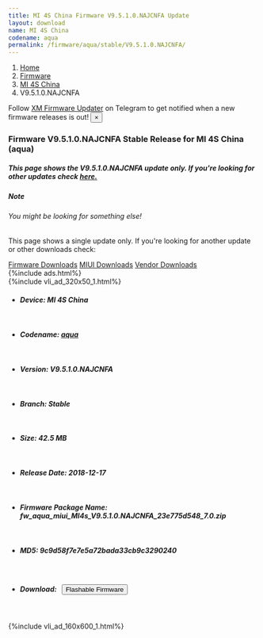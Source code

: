 ```yaml
---
title: MI 4S China Firmware V9.5.1.0.NAJCNFA Update
layout: download
name: MI 4S China
codename: aqua
permalink: /firmware/aqua/stable/V9.5.1.0.NAJCNFA/
---
```

<nav aria-label="breadcrumb">
    <ol class="breadcrumb">
        <li class="breadcrumb-item"><a href="/">Home</a></li>
        <li class="breadcrumb-item"><a href="/firmware/">Firmware</a></li>
        <li class="breadcrumb-item"><a href="/firmware/aqua/">MI 4S China</a></li>
        <li class="breadcrumb-item active" aria-current="page">V9.5.1.0.NAJCNFA</li>
    </ol>
</nav>
<div class="alert alert-primary alert-dismissible fade show" role="alert">
    Follow <a href="https://t.me/XiaomiFirmwareUpdater" class="alert-link">XM Firmware Updater</a> on Telegram to get
    notified when a new firmware releases is out!
    <button type="button" class="close" data-dismiss="alert" aria-label="Close">
        <span aria-hidden="true">&times;</span>
    </button>
</div>
<div class="col-12 mx-auto">
    <h3 class="title bg-light p-2 rounded">Firmware V9.5.1.0.NAJCNFA Stable Release for MI 4S China (aqua)</h3>
    <h5>This page shows the V9.5.1.0.NAJCNFA update only. If you're looking for other updates check
        <a href="/firmware/aqua/">here.</a></h5>
    <div class="card">
        <div class="card-body">
            <h5 class="card-title">Note</h5>
            <h6 class="card-subtitle mb-2 text-muted">You might be looking for something else!</h6>
            <p class="card-text">This page shows a single update only.
                If you're looking for another update or other downloads check:</p>
            <a href="/firmware/" class="card-link">Firmware Downloads</a>
            <a href="/miui/" class="card-link">MIUI Downloads</a>
            <a href="/vendor/" class="card-link">Vendor Downloads</a>
        </div>
    </div>
    {%include ads.html%}
    <div class="row justify-content-center">
        <div class="col-10" id="downloads">
                    <div class="card card-body">
            {%include vli_ad_320x50_1.html%}
            <ul class="list-unstyled">
                <li style="padding-bottom: 10px;">
                    <h5><b>Device: </b>MI 4S China</h5>
                </li>
                <li style="padding-bottom: 10px;">
                    <h5><b>Codename: </b> <a href="/firmware/aqua/" target="_blank">aqua</a> </h5>
                </li>
                <li style="padding-bottom: 10px;">
                    <h5><b>Version: </b>V9.5.1.0.NAJCNFA</h5>
                </li>
                <li style="padding-bottom: 10px;">
                    <h5><b>Branch: </b>Stable</h5>
                </li>
                <li style="padding-bottom: 10px;">
                    <h5><b>Size: </b>42.5 MB</h5>
                </li>
                <li style="padding-bottom: 10px;">
                    <h5><b>Release Date: </b>2018-12-17</h5>
                </li>
                <li style="padding-bottom: 10px;">
                    <h5><b>Firmware Package Name: </b><span id="filename" class="text-dark">fw_aqua_miui_MI4s_V9.5.1.0.NAJCNFA_23e775d548_7.0.zip</span></h5>
                </li>
                <li style="padding-bottom: 10px;">
                    <h5><b>MD5: </b><span id="md5" class="text-muted">9c9d58f7e7e5a72bada33cb9c3290240</span></h5>
                </li>
                <li style="padding-bottom: 10px;">
                    <h5><b>Download: </b><button type="button" id="download" class="btn btn-primary"
                    style="margin: 7px;" onclick="redirect('fw_aqua_miui_MI4s_V9.5.1.0.NAJCNFA_23e775d548_7.0.zip'); return false;"><i class="fa fa-download"></i> Flashable Firmware</button></h5>
                </li>
            </ul>
        </div>
        </div>
        {%include vli_ad_160x600_1.html%}
    </div>
</div>
